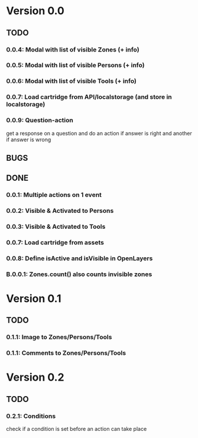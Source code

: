 # Version 0.0
## TODO
### 0.0.4: Modal with list of visible Zones (+ info)
### 0.0.5: Modal with list of visible Persons (+ info)
### 0.0.6: Modal with list of visible Tools (+ info)
### 0.0.7: Load cartridge from API/localstorage (and store in localstorage)
### 0.0.9: Question-action
get a response on a question and do an action if answer is right and another if answer is wrong
## BUGS
## DONE
### 0.0.1: Multiple actions on 1 event
### 0.0.2: Visible & Activated to Persons
### 0.0.3: Visible & Activated to Tools
### 0.0.7: Load cartridge from assets
### 0.0.8: Define isActive and isVisible in OpenLayers
### B.0.0.1: Zones.count() also counts invisible zones

# Version 0.1
## TODO
### 0.1.1: Image to Zones/Persons/Tools
### 0.1.1: Comments to Zones/Persons/Tools

# Version 0.2
## TODO
### 0.2.1: Conditions
check if a condition is set before an action can take place
